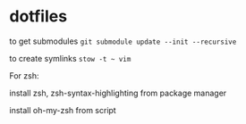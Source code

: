 # dotfiles

to get submodules
`git submodule update --init --recursive`

to create symlinks
`stow -t ~ vim`

For zsh:

install zsh, zsh-syntax-highlighting from package manager

install oh-my-zsh from script
